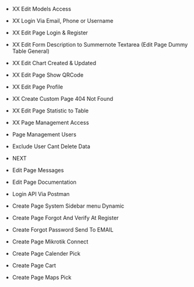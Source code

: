 - XX Edit Models Access
- XX Login Via Email, Phone or Username
- XX Edit Page Login & Register
- XX Edit Form Description to Summernote Textarea (Edit Page Dummy Table General)
- XX Edit Chart Created & Updated
- XX Edit Page Show QRCode
- XX Edit Page Profile
- XX Create Custom Page 404 Not Found
- XX Edit Page Statistic to Table
- XX Page Management Access
- Page Management Users
- Exclude User Cant Delete Data

- NEXT
- Edit Page Messages
- Edit Page Documentation
- Login API Via Postman

- Create Page System Sidebar menu Dynamic

- Create Page Forgot And Verify At Register
- Create Forgot Password Send To EMAIL
- Create Page Mikrotik Connect
- Create Page Calender Pick
- Create Page Cart
- Create Page Maps Pick
